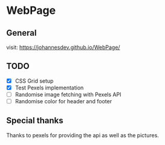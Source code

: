 # WebPage
## General
visit: https://johannesdev.github.io/WebPage/

## TODO
- [x] CSS Grid setup
- [x] Test Pexels implementation
- [ ] Randomise image fetching with Pexels API
- [ ] Randomise color for header and footer

## Special thanks
Thanks to pexels for providing the api as well as the pictures.
